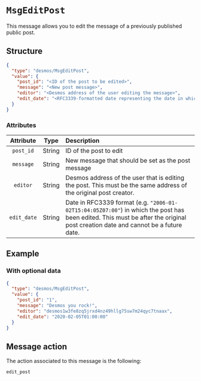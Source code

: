 # `MsgEditPost`
This message allows you to edit the message of a previously published public post.

## Structure
```json
{
  "type": "desmos/MsgEditPost",
  "value": {
    "post_id": "<ID of the post to be edited>",
    "message": "<New post message>",
    "editor": "<Desmos address of the user editing the message>",
    "edit_date": "<RFC3339-formatted date representing the date in which the post has been edited>"
  }
}
```

### Attributes
| Attribute | Type | Description |
| :-------: | :----: | :-------- |
| `post_id` | String | ID of the post to edit |
| `message` | String | New message that should be set as the post message |
| `editor` | String | Desmos address of the user that is editing the post. This must be the same address of the original post creator. |
| `edit_date` | String | Date in RFC3339 format (e.g. `"2006-01-02T15:04:05Z07:00"`) in which the post has been edited. This must be after the original post creation date and cannot be a future date. |

## Example
### With optional data
```json
{
  "type": "desmos/MsgEditPost",
  "value": {
    "post_id": "1",
    "message": "Desmos you rock!",
    "editor": "desmos1w3fe8zq5jrxd4nz49hllg75sw7m24qyc7tnaax",
    "edit_date": "2020-02-05T01:00:00"
  }
}
```

## Message action
The action associated to this message is the following: 

```
edit_post
```